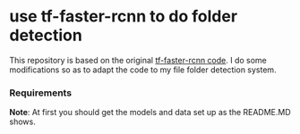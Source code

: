 # use tf-faster-rcnn to do folder detection
This repository is based on the original [tf-faster-rcnn code](https://github.com/endernewton/tf-faster-rcnn). I  do some modifications so as to adapt the code to my file folder detection system.

### Requirements
**Note**: At first you should get the models and data set up as the README.MD shows.
